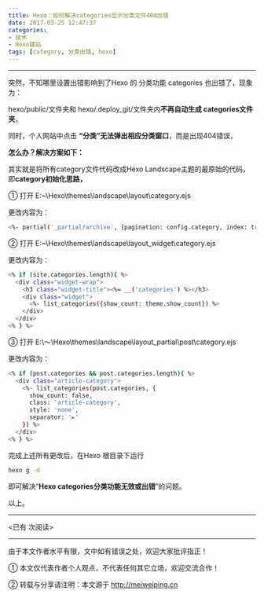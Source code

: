 ```yaml
---
title: Hexo：如何解决categories显示分类文件404出错
date: 2017-03-25 12:47:37
categories:  
- 技术
- Hexo建站
tags: [category, 分类出错, hexo]
---
```


---



突然，不知哪里设置出错影响到了Hexo 的 分类功能 categories 也出错了，现象为：

 hexo/public/文件夹和 hexo/.deploy_git/文件夹内**不再自动生成 categories文件夹**，

同时，个人网站中点击 **“分类”无法弹出相应分类窗口**，而是出现404错误，

**怎么办？解决方案如下：**

<!-- more -->

其实就是将所有category文件代码改成Hexo Landscape主题的最原始的代码，即**category初始化思路，**


① 打开 E:\~\Hexo\themes\landscape\layout\category.ejs

更改内容为：
``` bash
<%- partial('_partial/archive', {pagination: config.category, index: true}) %>
```

② 打开 E:\~\Hexo\themes\landscape\layout\_widget\category.ejs

更改内容为：
``` bash
<% if (site.categories.length){ %>
  <div class="widget-wrap">
    <h3 class="widget-title"><%= __('categories') %></h3>
    <div class="widget">
      <%- list_categories({show_count: theme.show_count}) %>
    </div>
  </div>
<% } %>
```

③ 打开 E:\～\Hexo\themes\landscape\layout\_partial\post\category.ejs

更改内容为：
``` bash
<% if (post.categories && post.categories.length){ %>
  <div class="article-category">
    <%- list_categories(post.categories, {
      show_count: false,
      class: 'article-category',
      style: 'none',
      separator: '►'
    }) %>
  </div>
<% } %>
```

完成上述所有更改后，在Hexo 根目录下运行 

``` bash
hexo g -d 
```

即可解决“**Hexo categories分类功能无效或出错**”的问题。

以上。





---

<span id="busuanzi_container_page_pv">
<已有 <span id="busuanzi_value_page_pv"></span> 次阅读>
</span>

---


由于本文作者水平有限，文中如有错误之处，欢迎大家批评指正！

① 本文仅代表作者个人观点，不代表任何其它立场，欢迎交流合作！

② 转载与分享请注明：本文源于 http://meiweiping.cn